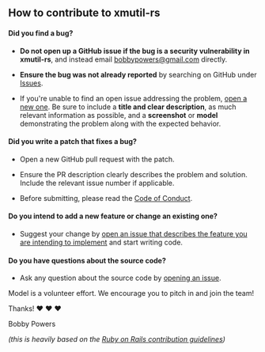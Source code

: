 ## How to contribute to xmutil-rs

#### **Did you find a bug?**

* **Do not open up a GitHub issue if the bug is a security vulnerability
  in xmutil-rs**, and instead email [bobbypowers@gmail.com](mailto:bobbypowers@gmail.com) directly.

* **Ensure the bug was not already reported** by searching on GitHub under [Issues](https://github.com/bpowers/xmutil-rs/issues).

* If you're unable to find an open issue addressing the problem, [open a new one](https://github.com/bpowers/xmutil-rs/issues/new). Be sure to include a **title and clear description**, as much relevant information as possible, and a **screenshot** or **model** demonstrating the problem along with the expected behavior.

#### **Did you write a patch that fixes a bug?**

* Open a new GitHub pull request with the patch.

* Ensure the PR description clearly describes the problem and solution. Include the relevant issue number if applicable.

* Before submitting, please read the [Code of Conduct](https://github.com/bpowers/xmutil-rs/blob/master/CODE_OF_CONDUCT.md).

#### **Do you intend to add a new feature or change an existing one?**

* Suggest your change by [open an issue that describes the feature you are intending to implement](https://github.com/bpowers/xmutil-rs/issues/new) and start writing code.

#### **Do you have questions about the source code?**

* Ask any question about the source code by [opening an issue](https://github.com/bpowers/xmutil-rs/issues/new).

Model is a volunteer effort. We encourage you to pitch in and join the team!

Thanks! :heart: :heart: :heart:

Bobby Powers

_(this is heavily based on the [Ruby on Rails contribution guidelines](https://github.com/rails/rails/blob/master/CONTRIBUTING.md))_
